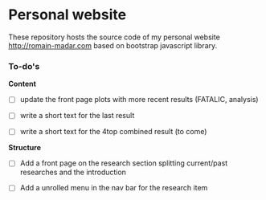 # Personal website

These repository hosts the source code of my personal website http://romain-madar.com
based on bootstrap javascript library.

### To-do's

**Content**
- [ ] update the front page plots with more recent results (FATALIC, analysis)
- [ ] write a short text for the last result
- [ ] write a short text for the 4top combined result (to come)


**Structure**
- [ ] Add a front page on the research section splitting
current/past researches and the introduction
- [ ] Add a unrolled menu in the nav bar for the research item 

